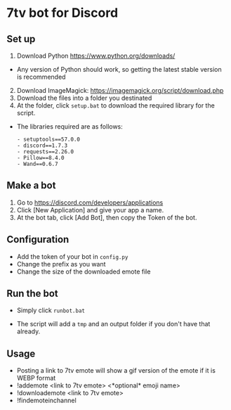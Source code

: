 # 7tv bot for Discord

## Set up
1) Download Python https://www.python.org/downloads/
- Any version of Python should work, so getting the latest stable version is recommended
2) Download ImageMagick: https://imagemagick.org/script/download.php
3) Download the files into a folder you destinated
4) At the folder, click `setup.bat` to download the required library for the script. 
- The libraries required are as follows:
    ```
    - setuptools==57.0.0
    - discord==1.7.3
    - requests==2.26.0
    - Pillow==8.4.0
    - Wand==0.6.7
    ```

## Make a bot
1) Go to https://discord.com/developers/applications
2) Click [New Application] and give your app a name.
3) At the bot tab, click [Add Bot], then copy the Token of the bot.

## Configuration
- Add the token of your bot in `config.py`
- Change the prefix as you want
- Change the size of the downloaded emote file

## Run the bot
- Simply click `runbot.bat`
* The script will add a `tmp` and an output folder if you don't have that already. 

## Usage
- Posting a link to 7tv emote will show a gif version of the emote if it is WEBP format
- !addemote <link to 7tv emote> <\*optional\* emoji name>
- !downloademote <link to 7tv emote> <emote size>
- !findemoteinchannel <channel name> <text>
